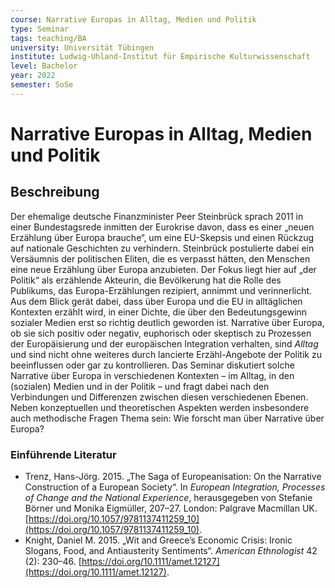 ```yaml
---
course: Narrative Europas in Alltag, Medien und Politik
type: Seminar
tags: teaching/BA
university: Universität Tübingen
institute: Ludwig-Uhland-Institut für Empirische Kulturwissenschaft
level: Bachelor
year: 2022
semester: SoSe
---
```


# Narrative Europas in Alltag, Medien und Politik
## Beschreibung
Der ehemalige deutsche Finanzminister Peer Steinbrück sprach 2011 in einer Bundestagsrede inmitten der Eurokrise davon, dass es einer „neuen Erzählung über Europa brauche“, um eine EU-Skepsis und einen Rückzug auf nationale Geschichten zu verhindern. Steinbrück postulierte dabei ein Versäumnis der politischen Eliten, die es verpasst hätten, den Menschen eine neue Erzählung über Europa anzubieten. Der Fokus liegt hier auf „der Politik“ als erzählende Akteurin, die Bevölkerung hat die Rolle des Publikums, das Europa-Erzählungen rezipiert, annimmt und verinnerlicht. Aus dem Blick gerät dabei, dass über Europa und die EU in alltäglichen Kontexten erzählt wird, in einer Dichte, die über den Bedeutungsgewinn sozialer Medien erst so richtig deutlich geworden ist. Narrative über Europa, ob sie sich positiv oder negativ, euphorisch oder skeptisch zu Prozessen der Europäisierung und der europäischen Integration verhalten, sind _Alltag_ und sind nicht ohne weiteres durch lancierte Erzähl-Angebote der Politik zu beeinflussen oder gar zu kontrollieren. Das Seminar diskutiert solche Narrative über Europa in verschiedenen Kontexten – im Alltag, in den (sozialen) Medien und in der Politik – und fragt dabei nach den Verbindungen und Differenzen zwischen diesen verschiedenen Ebenen. Neben konzeptuellen und theoretischen Aspekten werden insbesondere auch methodische Fragen Thema sein: Wie forscht man über Narrative über Europa?

### Einführende Literatur
- Trenz, Hans-Jörg. 2015. „The Saga of Europeanisation: On the Narrative Construction of a European Society“. In _European Integration, Processes of Change and the National Experience_, herausgegeben von Stefanie Börner und Monika Eigmüller, 207–27. London: Palgrave Macmillan UK. [https://doi.org/10.1057/9781137411259_10](https://doi.org/10.1057/9781137411259_10).
- Knight, Daniel M. 2015. „Wit and Greece’s Economic Crisis: Ironic Slogans, Food, and Antiausterity Sentiments“. _American Ethnologist_ 42 (2): 230–46. [https://doi.org/10.1111/amet.12127](https://doi.org/10.1111/amet.12127).
